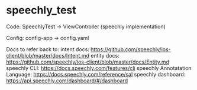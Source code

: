 # speechly_test
Code: SpeechlyTest -> ViewController (speechly implementation)

Config: config-app -> config.yaml

Docs to refer back to: 
intent docs: https://github.com/speechly/ios-client/blob/master/docs/Intent.md
entity docs: https://github.com/speechly/ios-client/blob/master/docs/Entity.md
speechly CLI: https://docs.speechly.com/features/cli
speechly Annotatation Language: https://docs.speechly.com/reference/sal
speechly dashboard: https://api.speechly.com/dashboard/#/dashboard
